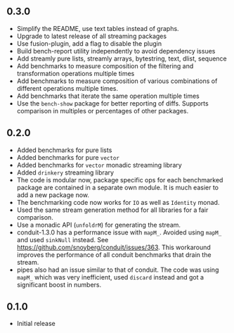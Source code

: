 ## 0.3.0

* Simplify the README, use text tables instead of graphs.
* Upgrade to latest release of all streaming packages
* Use fusion-plugin, add a flag to disable the plugin
* Build bench-report utility independently to avoid dependency issues
* Add streamly pure lists, streamly arrays, bytestring, text, dlist, sequence
* Add benchmarks to measure composition of the filtering and
  transformation operations multiple times
* Add benchmarks to measure composition of various combinations of different
  operations multiple times.
* Add benchmarks that iterate the same operation multiple times
* Use the `bench-show` package for better reporting of diffs. Supports
  comparison in multiples or percentages of other packages.

## 0.2.0

* Added benchmarks for pure lists
* Added benchmarks for pure `vector`
* Added benchmarks for `vector` monadic streaming library
* Added `drinkery` streaming library
* The code is modular now, package specific ops for each benchmarked package
  are contained in a separate own module. It is much easier to add a new
  package now.
* The benchmarking code now works for `IO` as well as `Identity` monad.
* Used the same stream generation method for all libraries for a fair
  comparison.
* Use a monadic API (`unfoldrM`) for generating the stream.
* conduit-1.3.0 has a performance issue with `mapM_`. Avoided using `mapM_` and
  used `sinkNull` instead. See https://github.com/snoyberg/conduit/issues/363.
  This workaround improves the performance of all conduit benchmarks that drain
  the stream.
* pipes also had an issue similar to that of conduit. The code was using
  `mapM_` which was very inefficient, used `discard` instead and got a
  significant boost in numbers.

## 0.1.0

* Initial release
